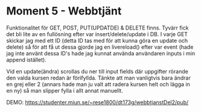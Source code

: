 # Moment 5 - Webbtjänt

Funktionalitet för GET, POST, PUT(UPDATDE) & DELETE finns.
Tyvärr fick det bli lite av en fullösning efter var insert/delete/update i DB. I varje GET skickar jag med 
ett ID (detta ID tas med för att kunna göra en update och delete) så för att få ut dessa gjorde jag en livereload() efter var event (hade jag inte använt dessa ID's hade jag kunnat använda användaren inputs i min append istället). 

Vid en update(ändra) scrollas du ner till input fields där uppgifter rörande den valda kursen redan är förifyllda. Tänkte att man vanligtvis bara ändrar en grej eller 2 (annars hade man ju valt att radera kursen helt och lägga in en ny) så man slipper fylla i allt annat manuellt.

DEMO: https://studenter.miun.se/~rese1800/dt173g/webbtjanstDel2/pub/